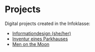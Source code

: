 # Projects
Digital projects created in the Infoklasse:

- [Informationdesign (she/her)](https://github.com/infoklasse/Projects/tree/82a6b7139b1758e7e80b73049233ffb505284fcb/informationdesign-she-her)
- [Inventur eines Parkhauses](https://github.com/infoklasse/Projects/tree/873f119d1cfb63ea4bc77917aaf92d9d7b5ad5b4/inventur-eines-parkhauses)
- [Men on the Moon](https://github.com/infoklasse/Projects/tree/873f119d1cfb63ea4bc77917aaf92d9d7b5ad5b4/men-on-the-moon)
